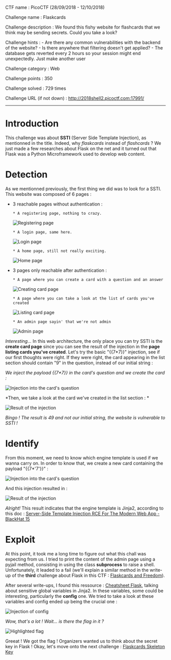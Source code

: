 CTF name : PicoCTF (28/09/2018 - 12/10/2018)

Challenge name : Flaskcards

Challenge description : We found this fishy website for flashcards that we think may be sending secrets. Could you take a look?

Challenge hints : - Are there any common vulnerabilities with the backend of the website?
                  - Is there anywhere that filtering doesn't get applied?
                  - The database gets reverted every 2 hours so your session might end unexpectedly. Just make another user
                  
Challenge category : Web

Challenge points : 350

Challenge solved : 729 times

Challenge URL (if not down) : http://2018shell2.picoctf.com:17991/

------

# Introduction

This challenge was about __SSTI__ (Server Side Template Injection), as mentionned in the title. Indeed, why *flaskcards* instead of *flashcards* ? We just made a few researches about Flask on the net and it turned out that Flask was a Python Microframework used to develop web content.

# Detection

As we mentionned previously, the first thing we did was to look for a SSTI. This website was composed of 6 pages : 
* 3 reachable pages without authentication : 

  `* A registering page, nothing to crazy.`
  
  ![Registering page](https://user-images.githubusercontent.com/36658045/47420228-3fbcf780-d77e-11e8-91b4-99428fc2b4f2.png)
  

  `* A login page, same here.`
  
  ![Login page](https://user-images.githubusercontent.com/36658045/47420189-2320bf80-d77e-11e8-98a9-2522d06492d6.png)

  `* A home page, still not really exciting.`
  
  ![Home page](https://user-images.githubusercontent.com/36658045/47420084-e48b0500-d77d-11e8-90fb-784dc11ac4d7.png)
  
* 3 pages only reachable after authentication :

  `* A page where you can create a card with a question and an answer`
  
  ![Creating card page](https://user-images.githubusercontent.com/36658045/47420285-5bc09900-d77e-11e8-9938-eda064fbf329.png)

  `* A page where you can take a look at the list of cards you've created`
  
  ![Listing card page](https://user-images.githubusercontent.com/36658045/47420335-76930d80-d77e-11e8-846a-e2e3e71abfbc.png)

  `* An admin page sayin' that we're not admin`
  
  ![Admin page](https://user-images.githubusercontent.com/36658045/47420366-87dc1a00-d77e-11e8-955a-590faeff4498.png)

*Interesting...* In this web architecture, the only place you can try SSTI is the __create card page__ since you can see the result of the injection in the __page listing cards you've created__. Let's try the basic "{{7\*7}}" injection, see if our first thoughts were right. If they were right, the card appearing in the list section should contain "9" in the question, instead of our initial string : 

*We inject the payload {{7\*7}} in the card's question and we create the card :*

![Injection into the card's question](https://user-images.githubusercontent.com/36658045/47420420-ad692380-d77e-11e8-9b0b-3e3dedb496b8.png)


*Then, we take a look at the card we've created in the list section : *

![Result of the injection](https://user-images.githubusercontent.com/36658045/47420461-c83b9800-d77e-11e8-8232-c4ea12dd3917.png)

*Bingo ! The result is 49 and not our initial string, the website is vulnerable to SSTI !*

# Identify

From this moment, we need to know which engine template is used if we wanna carry on. In order to know that, we create a new card containing the payload "{{7\*'7'}}" : 

![Injection into the card's question](https://user-images.githubusercontent.com/36658045/47420499-ddb0c200-d77e-11e8-99aa-bcc9abf116af.png)

And this injection resulted in : 

![Result of the injection](https://user-images.githubusercontent.com/36658045/47420527-f28d5580-d77e-11e8-9131-2817c1ffac05.png)

*Alright!* This result indicates that the engine template is Jinja2, according to this doc : [ Server-Side Template Injection RCE For The Modern Web App - BlackHat 15](http://repository.root-me.org/Exploitation%20-%20Web/EN%20-%20Server-Side%20Template%20Injection%20RCE%20For%20The%20Modern%20Web%20App%20-%20BlackHat%2015.pdf)

# Exploit

At this point, it took me a long time to figure out what this chall was expecting from us. I tried to print the content of the admin page using a pyjail method, consisting in using the class __subprocess__ to raise a shell. Unfortunately, it leaded to a fail (we'll explain a similar method in the write-up of the __third__ challenge about Flask in this CTF : [Flaskcards and Freedom](url)).

After several write-ups, I found this ressource : [Cheatsheet Flask](https://pequalsnp-team.github.io/cheatsheet/flask-jinja2-ssti), talking about sensitive global variables in Jinja2. In these variables, some could be interesting, particularly the __config__ one. We tried to take a look at these variables and config ended up being the crucial one :

![Injection of config](https://user-images.githubusercontent.com/36658045/47420587-13ee4180-d77f-11e8-80cc-682fe063bbfd.png)

*Wow, that's a lot ! Wait... is there the flag in it ?*

![Highlighted flag](https://user-images.githubusercontent.com/36658045/47420629-2cf6f280-d77f-11e8-9339-521b7aca3ada.png)

Greeat ! We got the flag ! Organizers wanted us to think about the secret key in Flask ! Okay, let's move onto the next challenge : [Flaskcards Skeleton Key](https://github.com/damienjouinot/PicoCTF-2018/blob/master/Flaskcards_Skeleton_Key.md)

